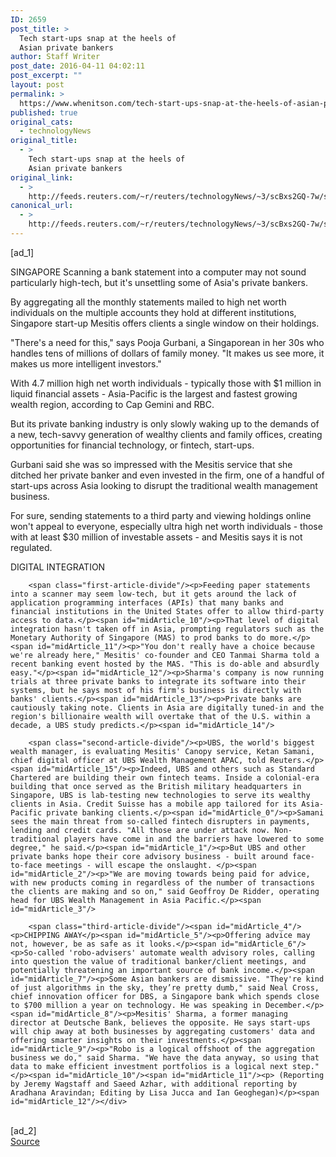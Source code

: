 ```yaml
---
ID: 2659
post_title: >
  Tech start-ups snap at the heels of
  Asian private bankers
author: Staff Writer
post_date: 2016-04-11 04:02:11
post_excerpt: ""
layout: post
permalink: >
  https://www.whenitson.com/tech-start-ups-snap-at-the-heels-of-asian-private-bankers/
published: true
original_cats:
  - technologyNews
original_title:
  - >
    Tech start-ups snap at the heels of
    Asian private bankers
original_link:
  - >
    http://feeds.reuters.com/~r/reuters/technologyNews/~3/scBxs2GQ-7w/story01.htm
canonical_url:
  - >
    http://feeds.reuters.com/~r/reuters/technologyNews/~3/scBxs2GQ-7w/story01.htm
---
```

 [ad_1]
<br><div id="articleText">
<span id="midArticle_start"/>

<span id="midArticle_0"/><span class="focusParagraph" readability="4"><p><span class="articleLocation">SINGAPORE</span> Scanning a bank statement into a computer may not sound particularly high-tech, but it's unsettling some of Asia's private bankers.</p></span><span id="midArticle_1"/><p>By aggregating all the monthly statements mailed to high net worth individuals on the multiple accounts they hold at different institutions, Singapore start-up Mesitis offers clients a single window on their holdings.</p><span id="midArticle_2"/><p>"There's a need for this," says Pooja Gurbani, a Singaporean in her 30s who handles tens of millions of dollars of family money. "It makes us see more, it makes us more intelligent investors." </p><span id="midArticle_3"/><p>With 4.7 million high net worth individuals - typically those with $1 million in liquid financial assets - Asia-Pacific  is the largest and fastest growing wealth region, according to Cap Gemini and RBC.</p><span id="midArticle_4"/><p>But its private banking industry is only slowly waking up to the demands of a new, tech-savvy generation of wealthy clients and family offices, creating opportunities for financial technology, or fintech, start-ups.</p><span id="midArticle_5"/><p>Gurbani said she was so impressed with the Mesitis service that she ditched her private banker and even invested in the firm, one of a handful of start-ups across Asia looking to disrupt the traditional wealth management business.</p><span id="midArticle_6"/><p>For sure, sending statements to a third party and viewing holdings online won't appeal to everyone, especially ultra high net worth individuals - those with at least $30 million of investable assets - and Mesitis says it is not regulated.</p><span id="midArticle_7"/><span id="midArticle_8"/><p>DIGITAL INTEGRATION</p><span id="midArticle_9"/>
        
        <span class="first-article-divide"/><p>Feeding paper statements into a scanner may seem low-tech, but it gets around the lack of application programming interfaces (APIs) that many banks and financial institutions in the United States offer to allow third-party access to data.</p><span id="midArticle_10"/><p>That level of digital integration hasn't taken off in Asia, prompting regulators such as the Monetary Authority of Singapore (MAS) to prod banks to do more.</p><span id="midArticle_11"/><p>"You don't really have a choice because we're already here," Mesitis' co-founder and CEO Tanmai Sharma told a recent banking event hosted by the MAS. "This is do-able and absurdly easy."</p><span id="midArticle_12"/><p>Sharma's company is now running trials at three private banks to integrate its software into their systems, but he says most of his firm's business is directly with banks' clients.</p><span id="midArticle_13"/><p>Private banks are cautiously taking note. Clients in Asia are digitally tuned-in and the region's billionaire wealth will overtake that of the U.S. within a decade, a UBS study predicts.</p><span id="midArticle_14"/>
        
        <span class="second-article-divide"/><p>UBS, the world's biggest wealth manager, is evaluating Mesitis' Canopy service, Ketan Samani, chief digital officer at UBS Wealth Management APAC, told Reuters.</p><span id="midArticle_15"/><p>Indeed, UBS and others such as Standard Chartered are building their own fintech teams. Inside a colonial-era building that once served as the British military headquarters in Singapore, UBS is lab-testing new technologies to serve its wealthy clients in Asia. Credit Suisse has a mobile app tailored for its Asia-Pacific private banking clients.</p><span id="midArticle_0"/><p>Samani sees the main threat from so-called fintech disrupters in payments, lending and credit cards. "All those are under attack now. Non-traditional players have come in and the barriers have lowered to some degree," he said.</p><span id="midArticle_1"/><p>But UBS and other private banks hope their core advisory business - built around face-to-face meetings - will escape the onslaught. </p><span id="midArticle_2"/><p>"We are moving towards being paid for advice, with new products coming in regardless of the number of transactions the clients are making and so on," said Geoffroy De Ridder, operating head for UBS Wealth Management in Asia Pacific.</p><span id="midArticle_3"/>
        
        <span class="third-article-divide"/><span id="midArticle_4"/><p>CHIPPING AWAY</p><span id="midArticle_5"/><p>Offering advice may not, however, be as safe as it looks.</p><span id="midArticle_6"/><p>So-called 'robo-advisers' automate wealth advisory roles, calling into question the value of traditional banker/client meetings, and potentially threatening an important source of bank income.</p><span id="midArticle_7"/><p>Some Asian bankers are dismissive. "They're kind of just algorithms in the sky, they’re pretty dumb," said Neal Cross, chief innovation officer for DBS, a Singapore bank which spends close to $700 million a year on technology. He was speaking in December.</p><span id="midArticle_8"/><p>Mesitis' Sharma, a former managing director at Deutsche Bank, believes the opposite. He says start-ups will chip away at both businesses by aggregating customers' data and offering smarter insights on their investments.</p><span id="midArticle_9"/><p>"Robo is a logical offshoot of the aggregation business we do," said Sharma. "We have the data anyway, so using that data to make efficient investment portfolios is a logical next step."</p><span id="midArticle_10"/><span id="midArticle_11"/><p> (Reporting by Jeremy Wagstaff and Saeed Azhar, with additional reporting by Aradhana Aravindan; Editing by Lisa Jucca and Ian Geoghegan)</p><span id="midArticle_12"/></div>
<br>[ad_2]
<br><a href="http://feeds.reuters.com/~r/reuters/technologyNews/~3/scBxs2GQ-7w/story01.htm">Source </a>